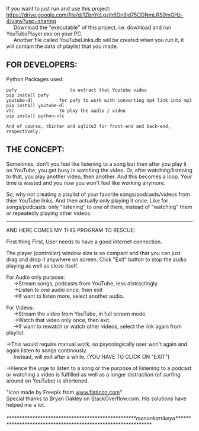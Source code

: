 If you want to just run and use this project:
https://drive.google.com/file/d/1ZbnYcLgzjh6Dn9id75ODNmLRS9mGHz-4/view?usp=sharing
<br>&nbsp;&nbsp;&nbsp;&nbsp;&nbsp;Download the "executable" of this project, i.e. download and run YouTubePlayer.exe on your PC.
<br>&nbsp;&nbsp;&nbsp;&nbsp;&nbsp;Another file called YouTubeLinks.db will be created when you run it, it will contain the data of playlist that you made.


<h2>FOR DEVELOPERS:</h2>

Python Packages used:

	pafy	                to extract that Youtube video		                              pip install pafy	
	youtube-dl	        for pafy to work with converting mp4 link into mp3          	      pip install youtube-dl
	vlc	                to play the audio / video                                             pip install python-vlc
	
	And of course, tkinter and sqlite3 for front-end and back-end, respectively.



<h2>THE CONCEPT:</h2>

Sometimes, don't you feel like listening to a song but then after you play it on YouTube,
you get busy in watching the video.
Or, after watching/listening to that, you play another video, then another.
And this becomes a loop. Your time is wasted and you now you won't feel like working anymore.

So, why not creating a playlist of your favorite songs/podcasts/videos from thier YouTube links.
And then actually only playing it once.
Like for songs/podcasts: only "listening" to one of them, instead of "watching" them or repeatedly playing other videos.

*******************


AND HERE COMES MY THIS PROGRAM TO RESCUE:

First thing First, User needs to have a good internet connection.

The player (controller) window size is so compact and that you can just drag and drop it anywhere on screen. Click "Exit" button to stop the audio playing as well as close itself.

For Audio only purpose:
	<br>&nbsp;&nbsp;&nbsp;&nbsp;&nbsp;->Stream songs, podcasts from YouTube, less distractingly.
	<br>&nbsp;&nbsp;&nbsp;&nbsp;&nbsp;->Listen to one audio once, then exit
	<br>&nbsp;&nbsp;&nbsp;&nbsp;&nbsp;->If want to listen more, select another audio.

For Videos:
	<br>&nbsp;&nbsp;&nbsp;&nbsp;&nbsp;->Stream the video from YouTube, in full screen mode.
	<br>&nbsp;&nbsp;&nbsp;&nbsp;&nbsp;->Watch that video only once, then exit.
	<br>&nbsp;&nbsp;&nbsp;&nbsp;&nbsp;->If want to rewatch or watch other videos, select the link again from playlist.

->This would require manual work, so psycologically user won't again and again listen to songs continously.
  <br>&nbsp;&nbsp;&nbsp;&nbsp;&nbsp;Instead, will exit after a while.	(YOU HAVE TO CLICK ON "EXIT")

->Hence the urge to listen to a song or the purpose of listening to a podcast or watching a video is fulfilled as well as a longer distraction (of surfing around on YouTube) is shortened.

"Icon made by Freepik from www.flaticon.com"
<br>Special thanks to Bryan Oakley on StackOverflow.com. His solutions have helped me a lot.

<h6>**************************************************menonkartikeya**************************************************************</h6>
